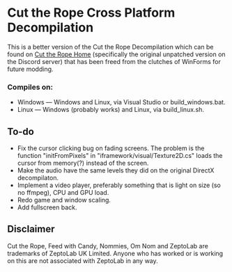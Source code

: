 # Cut the Rope Cross Platform Decompilation

This is a better version of the Cut the Rope Decompilation which can be found on [Cut the Rope Home](https://ctrhome.github.io) (specifically the original unpatched version on the Discord server) that has been freed from the clutches of WinForms for future modding.



### Compiles on:

* Windows — Windows and Linux, via Visual Studio or build\_windows.bat.
* Linux — Windows (probably works) and Linux, via build\_linux.sh.



## To-do

* Fix the cursor clicking bug on fading screens. The problem is the function "initFromPixels" in "iframework/visual/Texture2D.cs" loads the cursor from memory(?) instead of the screen.
* Make the audio have the same levels they did on the original DirectX decompilaton.
* Implement a video player, preferably something that is light on size (so no ffmpeg), CPU and GPU load.
* Redo game and window scaling.
* Add fullscreen back.



## Disclaimer

Cut the Rope, Feed with Candy, Nommies, Om Nom and ZeptoLab are trademarks of ZeptoLab UK Limited. Anyone who has worked or is working on this are not associated with ZeptoLab in any way.

